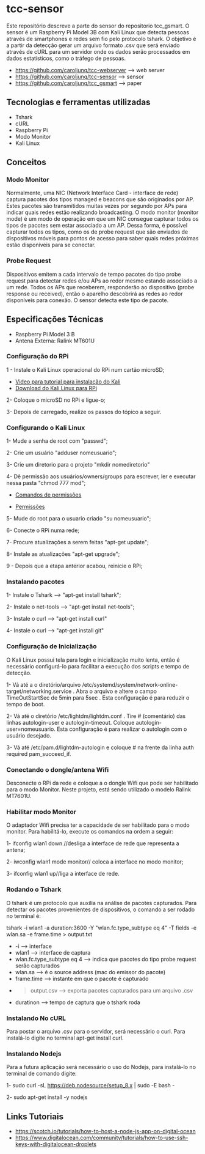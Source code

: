 # tcc-sensor
Este repositório descreve a parte do sensor do repositorio tcc_gsmart.
O sensor é um Raspberry Pi Model 3B com Kali Linux que detecta pessoas através de smartphones e redes sem fio pelo protocolo tshark.
O objetivo é a partir da detecção gerar um arquivo formato .csv que será enviado através de cURL para um servidor onde os dados
serão processados em dados estatísticos, como o tráfego de pessoas.

* https://github.com/caroljunq/tcc-webserver --> web server
* https://github.com/caroljunq/tcc-sensor --> sensor
* https://github.com/caroljunq/tcc_gsmart --> paper

## Tecnologias e ferramentas utilizadas
* Tshark
* cURL
* Raspberry Pi
* Modo Monitor
* Kali Linux

## Conceitos

### Modo Monitor
Normalmente, uma NIC (Network Interface Card - interface de rede) captura pacotes dos tipos managed e beacons que são originados por AP. Estes pacotes são transmitidos muitas vezes por segundo por APs para indicar quais redes estão realizando broadcasting. O modo monitor (monitor mode) é um modo de operação em que um NIC consegue capturar todos os tipos de pacotes sem estar associado a um AP. Dessa forma, é possível capturar todos os tipos, como os de probe request que são enviados de dispositivos móveis para pontos de acesso para saber quais redes próximas estão disponíveis para se conectar.

### Probe Request
Dispositivos emitem a cada intervalo de tempo pacotes do tipo probe request para detectar redes e/ou APs ao redor mesmo estando associado a um rede.  Todos os APs que receberem, responderão ao dispositivo (probe response ou received), então o aparelho descobrirá as redes ao redor disponíveis para conexão. O sensor detecta este tipo de pacote.

## Especificações Técnicas
* Raspberry Pi Model 3 B
* Antena Externa: Ralink MT601U


### Configuração do RPi
1 - Instale o Kali Linux operacional do RPi num cartão microSD;

* [Video para tutorial para instalação do Kali](https://www.youtube.com/watch?v=844JPtMIZTM&t)
* [Download do Kali Linux para RPi](https://www.kali.org/downloads/)

2- Coloque o microSD no RPi e ligue-o;

3- Depois de carregado, realize os passos do tópico a seguir.

### Configurando o Kali Linux
1- Mude a senha de root com "passwd";

2- Crie um usuário "adduser nomeusuario";

3- Crie um diretorio para o projeto "mkdir nomediretorio"

4- Dê permissão aos usuários/owners/groups para escrever, ler e executar nessa
pasta "chmod 777 mod";

* [Comandos de permissões](https://www.wired.com/2010/02/modify_user_permissions/)

* [Permissões](http://www.yolinux.com/TUTORIALS/LinuxTutorialManagingGroups.html)

5- Mude do root para o usuario criado "su nomeusuario";

6- Conecte o RPi numa rede;

7- Procure atualizações a serem feitas "apt-get update";

8- Instale as atualizações "apt-get upgrade";

9 - Depois que a etapa anterior acabou, reinicie o RPi;


### Instalando pacotes
1- Instale o Tshark --> "apt-get install tshark";

2- Instale o net-tools --> "apt-get install net-tools";

3- Instale o curl --> "apt-get install curl"

4- Instale o curl --> "apt-get install git"

### Configuração de Inicialização
O Kali Linux possui tela para login e inicialização muito lenta, então é necessário configurá-lo para facilitar a execução dos scripts e tempo de detecção.

1- Vá até a o diretório/arquivo /etc/systemd/system/network-online-target/networking.service . Abra o arquivo e altere o campo TimeOutStartSec de 5min para 5sec . Esta configuração é para reduzir o tempo de boot.

2- Vá até o diretório /etc/lightdm/lightdm.conf . Tire # (comentário) das linhas autologin-user e autologin-timeout.
Coloque autologin-user=nomeusuario. Esta configuração é para realizar o autologin com o usuário desejado.

3- Vá até /etc/pam.d/lightdm-autologin e coloque # na frente da linha auth required pam_succeed_if.

### Conectando o dongle/antena Wifi
Desconecte o RPi da rede e coloque a o dongle Wifi que pode ser habilitado para o modo Monitor. Neste projeto, está sendo utilizado o modelo Ralink MT7601U.

### Habilitar modo Monitor
O adaptador Wifi precisa ter a capacidade de ser habilitado para o modo monitor. Para habilitá-lo, execute os comandos na ordem a seguir:

1- ifconfig wlan1 down //desliga a interface de rede que representa a antena;

2- iwconfig wlan1 mode monitor// coloca a interface no modo monitor;

3- ifconfig wlan1 up//liga a interface de rede.

### Rodando o Tshark
O tshark é um protocolo que auxilia na análise de pacotes capturados. Para detectar os pacotes provenientes de
dispositivos, o comando a ser rodado no terminal é:

tshark -i wlan1 -a duration:3600 -Y "wlan.fc.type_subtype eq 4" -T fields -e wlan.sa -e frame.time > output.txt

* -i --> interface
* wlan1 --> interface de captura
* wlan.fc.type_subtype eq 4 --> indica que pacotes do tipo probe request serão capturados
* wlan.sa --> é o source address (mac do emissor do pacote)
* frame.time --> instante em que o pacote é capturado
*  >output.csv --> exporta pacotes capturados para um arquivo .csv
* duratinon --> tempo de captura que o tshark roda

### Instalando No cURL
Para postar o arquivo .csv para o servidor, será necessário o curl. Para instalá-lo digite no terminal apt-get install curl.

### Instalando Nodejs
Para a futura aplicação será necessário o uso do Nodejs, para instalá-lo no terminal de comando digite:

1- sudo curl -sL https://deb.nodesource/setup_8.x | sudo -E bash -

2- sudo apt-get install -y nodejs

## Links Tutoriais
- https://scotch.io/tutorials/how-to-host-a-node-js-app-on-digital-ocean
- https://www.digitalocean.com/community/tutorials/how-to-use-ssh-keys-with-digitalocean-droplets

